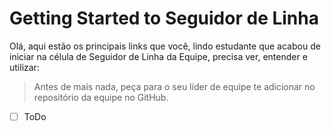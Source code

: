 # Getting Started to Seguidor de Linha

Olá, aqui estão os principais links que você, lindo estudante que acabou de iniciar na célula de Seguidor de Linha da Equipe, precisa ver, entender e utilizar:

> Antes de mais nada, peça para o seu líder de equipe te adicionar no repositório da equipe no GitHub. 

- [ ] ToDo
